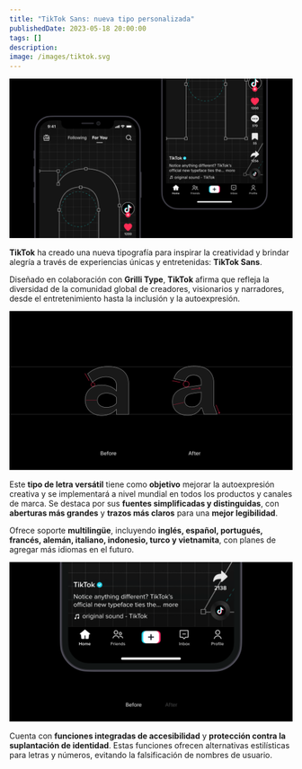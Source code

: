 ```yaml
---
title: "TikTok Sans: nueva tipo personalizada"
publishedDate: 2023-05-18 20:00:00
tags: []
description: 
image: /images/tiktok.svg
---
```


![Captura de la aplicación de TikTok](../../../public/images/tiktok-tipo1.png)

**TikTok** ha creado una nueva tipografía para inspirar la creatividad y brindar alegría a través de experiencias únicas y entretenidas: **TikTok Sans**.

Diseñado en colaboración con **Grilli Type**, **TikTok** afirma que refleja la diversidad de la comunidad global de creadores, visionarios y narradores, desde el entretenimiento hasta la inclusión y la autoexpresión.

![Comparación de letra a](../../../public/images/tiktok-tipo2.png)

Este **tipo de letra versátil** tiene como **objetivo** mejorar la autoexpresión creativa y se implementará a nivel mundial en todos los productos y canales de marca. Se destaca por sus **fuentes simplificadas y distinguidas**, con **aberturas más grandes** y **trazos más claros** para una **mejor legibilidad**.

Ofrece soporte **multilingüe**, incluyendo **inglés, español, portugués, francés, alemán, italiano, indonesio, turco y vietnamita**, con planes de agregar más idiomas en el futuro.

![Imagen de comparación de fuentes](../../../public/images/tiktok-tipo3.gif)

Cuenta con **funciones integradas de accesibilidad** y **protección contra la suplantación de identidad**. Estas funciones ofrecen alternativas estilísticas para letras y números, evitando la falsificación de nombres de usuario.